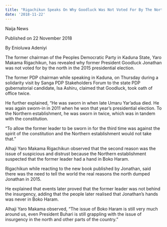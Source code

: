 ```yaml
---
title: "Rigachikun Speaks On Why Goodluck Was Not Voted For By The North In 2015"
date: '2018-11-22'
---
```

Naija News

Published on 22 November 2018

By Enioluwa Adeniyi

The former chairman of the Peoples Democratic Party in Kaduna State, Yaro Makama Rigachikun, has revealed why former President Goodluck Jonathan was not voted for by the north in the 2015 presidential election.

The former PDP chairman while speaking in Kaduna, on Thursday during a solidarity visit by Sanga PDP Stakeholders Forum to the state PDP gubernatorial candidate, Isa Ashiru, claimed that Goodluck, took oath of office twice.

He further explained, “He was sworn in when late Umaru Yar’adua died. He was again sworn-in in 2011 when he won that year’s presidential election. To the Northern establishment, he was sworn in twice, which was in tandem with the constitution.

“To allow the former leader to be sworn in for the third time was against the spirit of the constitution and the Northern establishment would not take that.”

Alhaji Yaro Makama Rigachikun observed that the second reason was the issue of suspicious and distrust because the Northern establishment suspected that the former leader had a hand in Boko Haram.

Rigachikun while reacting to the new book published by Jonathan, said there was the need to tell the world the real reasons the north dumped Jonathan in 2015.

He explained that events later proved that the former leader was not behind the insurgency, adding that the people later realised that Jonathan’s hands was never in Boko Haram.

Alhaji Yaro Makama observed, “The issue of Boko Haram is still very much around us, even President Buhari is still grappling with the issue of insurgency in the north and other parts of the country.”

